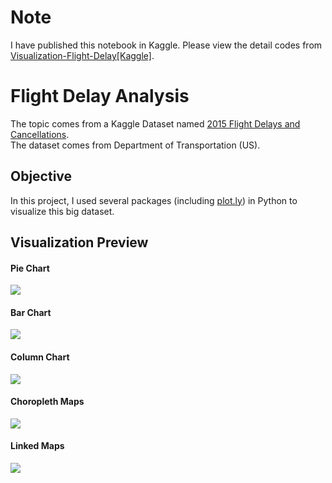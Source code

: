 # Note
I have published this notebook in Kaggle. Please view the detail codes from <a href="https://www.kaggle.com/together/visualization-flight-delays?scriptVersionId=29191037">Visualization-Flight-Delay[Kaggle]</a>.

# Flight Delay Analysis
The topic comes from a Kaggle Dataset named <a href="https://www.kaggle.com/usdot/flight-delays#flights.csv">2015 Flight Delays and Cancellations</a>.
<br>
The dataset comes from Department of Transportation (US). 


## Objective
In this project, I used several packages (including <a href="https://plot.ly">plot.ly</a>) in Python to visualize this big dataset. 

## Visualization Preview
<h4>Pie Chart</h4>
<img src="pie.png"></img>
<h4>Bar Chart</h4>
<img src="bar.png"></img>
<h4>Column Chart</h4>
<img src="col.png"></img>
<h4>Choropleth Maps</h4>
<img src="chor.png"></img>
<h4>Linked Maps</h4>
<img src="link.png"></img>

